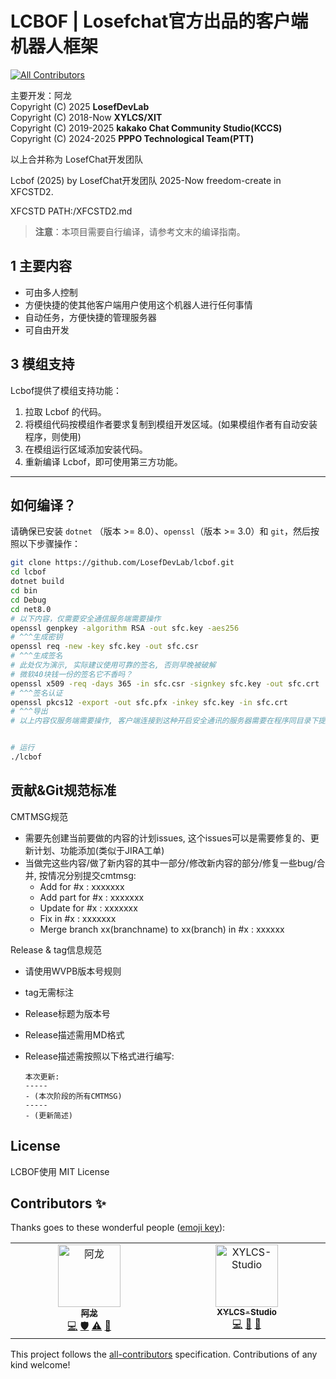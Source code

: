 # LCBOF | Losefchat官方出品的客户端机器人框架

<!-- ALL-CONTRIBUTORS-BADGE:START - Do not remove or modify this section -->

[![All Contributors](https://img.shields.io/badge/all_contributors-2-orange.svg?style=flat-square)](#contributors-)

<!-- ALL-CONTRIBUTORS-BADGE:END -->

主要开发：阿龙<br>
Copyright (C) 2025 **LosefDevLab**<br>
Copyright (C) 2018-Now **XYLCS/XIT**<br>
Copyright (C) 2019-2025 **kakako Chat Community Studio(KCCS)**<br>
Copyright (C) 2024-2025 **PPPO Technological Team(PTT)**<br>

以上合并称为 LosefChat开发团队<br>

Lcbof (2025) by LosefChat开发团队 2025-Now freedom-create in XFCSTD2.<br>

XFCSTD PATH:/XFCSTD2.md

> **注意**：本项目需要自行编译，请参考文末的编译指南。<br>

## 1 主要内容

- 可由多人控制
- 方便快捷的使其他客户端用户使用这个机器人进行任何事情
- 自动任务，方便快捷的管理服务器
- 可自由开发

## 3 模组支持

Lcbof提供了模组支持功能：

1. 拉取 Lcbof 的代码。
2. 将模组代码按模组作者要求复制到模组开发区域。(如果模组作者有自动安装程序，则使用)
3. 在模组运行区域添加安装代码。
4. 重新编译 Lcbof，即可使用第三方功能。

---

## 如何编译？

请确保已安装 `dotnet` （版本 >= 8.0）、`openssl`（版本 >= 3.0）和 `git`，然后按照以下步骤操作：

```bash
git clone https://github.com/LosefDevLab/lcbof.git
cd lcbof
dotnet build
cd bin
cd Debug
cd net8.0
# 以下内容，仅需要安全通信服务端需要操作
openssl genpkey -algorithm RSA -out sfc.key -aes256
# ^^^生成密钥
openssl req -new -key sfc.key -out sfc.csr
# ^^^生成签名
# 此处仅为演示, 实际建议使用可靠的签名, 否则早晚被破解
# 微软40块钱一份的签名它不香吗？
openssl x509 -req -days 365 -in sfc.csr -signkey sfc.key -out sfc.crt
# ^^^签名认证
openssl pkcs12 -export -out sfc.pfx -inkey sfc.key -in sfc.crt
# ^^^导出
# 以上内容仅服务端需要操作, 客户端连接到这种开启安全通讯的服务器需要在程序同目录下提供服务器开放的安全通讯证书


# 运行
./lcbof
```


## 贡献&Git规范标准

CMTMSG规范

- 需要先创建当前要做的内容的计划issues, 这个issues可以是需要修复的、更新计划、功能添加(类似于JIRA工单)
- 当做完这些内容/做了新内容的其中一部分/修改新内容的部分/修复一些bug/合并, 按情况分别提交cmtmsg:
  - Add for #x : xxxxxxx
  - Add part for #x : xxxxxxx
  - Update for #x : xxxxxxx
  - Fix in #x : xxxxxxx
  - Merge branch xx(branchname) to xx(branch) in #x : xxxxxx

Release & tag信息规范

- 请使用WVPB版本号规则
- tag无需标注
- Release标题为版本号
- Release描述需用MD格式
- Release描述需按照以下格式进行编写:

  ```
  本次更新:
  -----
  - (本次阶段的所有CMTMSG)
  -----
  - (更新简述)
  ```

## License

LCBOF使用 MIT License

## Contributors ✨

Thanks goes to these wonderful people ([emoji key](https://allcontributors.org/docs/en/emoji-key)):

<!-- ALL-CONTRIBUTORS-LIST:START - Do not remove or modify this section -->

<!-- prettier-ignore-start -->

<!-- markdownlint-disable -->

<table>
  <tbody>
    <tr>
      <td align="center" valign="top" width="14.28%"><a href="https://github.com/Alonglosef"><img src="https://avatars.githubusercontent.com/u/200359803?v=4?s=100" width="100px;" alt="阿龙"/><br /><sub><b>阿龙</b></sub></a><br /><a href="https://github.com/losefdevlab/losefchat/commits?author=Alonglosef" title="Code">💻</a> <a href="#security-Alonglosef" title="Security">🛡️</a> <a href="https://github.com/losefdevlab/losefchat/commits?author=Alonglosef" title="Tests">⚠️</a> <a href="#design-Alonglosef" title="Design">🎨</a></td>
      <td align="center" valign="top" width="14.28%"><a href="http://www.xylcsstudio.com"><img src="https://avatars.githubusercontent.com/u/158823035?v=4?s=100" width="100px;" alt="XYLCS-Studio"/><br /><sub><b>XYLCS-Studio</b></sub></a><br /><a href="https://github.com/losefdevlab/losefchat/commits?author=XYLCS-Studio" title="Code">💻</a> <a href="https://github.com/losefdevlab/losefchat/issues?q=author%3AXYLCS-Studio" title="Bug reports">🐛</a> <a href="#design-XYLCS-Studio" title="Design">🎨</a></td>
    </tr>
  </tbody>
</table>

<!-- markdownlint-restore -->

<!-- prettier-ignore-end -->

<!-- ALL-CONTRIBUTORS-LIST:END -->

This project follows the [all-contributors](https://github.com/all-contributors/all-contributors) specification. Contributions of any kind welcome!
